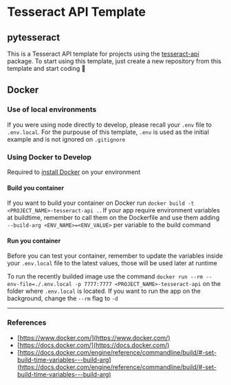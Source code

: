 # Tesseract API Template

## pytesseract

This is a Tesseract API template for projects using the [tesseract-api](https://github.com/tesseract-olap/tesseract) package. To start using this template, just create a new repository from this template and start coding 🎉

## Docker

### Use of local environments

If you were using node directly to develop, please recall your `.env` file to `.env.local`. For the purpouse of this template, `.env` is used as the initial example and is not ignored on `.gitignore`

### Using Docker to Develop

Required to [install Docker](https://docs.docker.com/engine/install/) on your environment

#### Build you container

If you want to build your container on Docker run `docker build -t <PROJECT_NAME>-tesseract-api .`. If your app require environment variables at buildtime, remember to call them on the Dockerfile and use them adding `--build-arg <ENV_NAME>=<ENV_VALUE>` per variable to the build command

#### Run you container

Before you can test your container, remember to update the variables inside your `.env.local` file to the latest values, those will be used later at runtime

To run the recently builded image use the command `docker run --rm --env-file=./.env.local -p 7777:7777 <PROJECT_NAME>-tesseract-api` on the folder where `.env.local` is located. If you want to run the app on the background, change the `--rm` flag to `-d`

---
### References
- [https://www.docker.com/](https://www.docker.com/)
- [https://docs.docker.com/](https://docs.docker.com/)
- [https://docs.docker.com/engine/reference/commandline/build/#-set-build-time-variables---build-arg](https://docs.docker.com/engine/reference/commandline/build/#-set-build-time-variables---build-arg)
